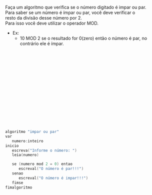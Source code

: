 Faça um algoritmo que verifica se o número digitado é impar ou par.  
Para saber se um número é ímpar ou par, você deve verificar o  
resto da divisão desse número por 2.  
Para isso você deve utilizar o operador MOD.  
- Ex:  
   - 10 MOD 2 se o resultado for 0(zero) então o número é par, no contrário ele é ímpar.  

<br/>
<br/>
<br/>
<br/>
<br/>
<br/>
<br/>
<br/>
<br/>
<br/>
<br/>
<br/>
<br/>
<br/>


```C
algoritmo "impar ou par"
var
   numero:inteiro
inicio
   escreva("Informe o número: ")
   leia(numero)

   se (numero mod 2 = 0) entao
      escreval("O número é par!!!")
   senao
      escreval("O número é impar!!!")
   fimse
fimalgoritmo
```
